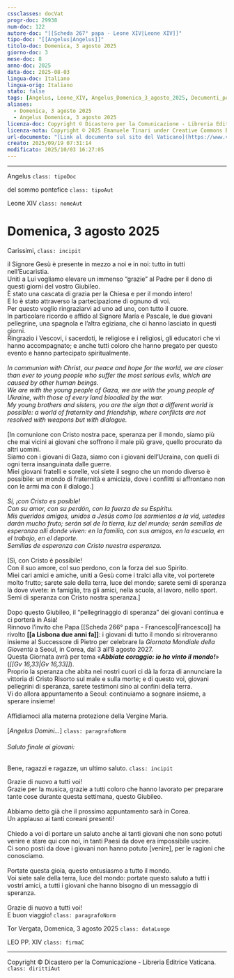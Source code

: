 ```yaml
---
cssclasses: docVat
progr-doc: 29938
num-doc: 122
autore-doc: "[[Scheda 267° papa - Leone XIV|Leone XIV]]"
tipo-doc: "[[Angelus|Angelus]]"
titolo-doc: Domenica, 3 agosto 2025
giorno-doc: 3
mese-doc: 8
anno-doc: 2025
data-doc: 2025-08-03
lingua-doc: Italiano
lingua-orig: Italiano
stato: false
tags: [Angelus, Leone_XIV, Angelus_Domenica_3_agosto_2025, Documenti_pontifici]
aliases:
  - Domenica, 3 agosto 2025
  - Angelus Domenica, 3 agosto 2025
licenza-doc: Copyright © Dicastero per la Comunicazione - Libreria Editrice Vaticana
licenza-nota: Copyright © 2025 Emanuele Tinari under Creative Commons BY-NC-SA 4.0 https://creativecommons.org/licenses/by-nc-sa/4.0/
url-documento: "[Link al documento sul sito del Vaticano](https://www.vatican.va/content/leo-xiv/it/angelus/2025/documents/20250803-angelus.html)"
creato: 2025/09/19 07:31:14
modificato: 2025/10/03 16:27:05
---
```



***


Angelus `class: tipoDoc`


del sommo pontefice `class: tipoAut`


Leone XIV `class: nomeAut`


# Domenica, 3 agosto 2025


Carissimi, `class: incipit`


il Signore Gesù è presente in mezzo a noi e in noi: tutto in tutti nell’Eucaristia.<br>Uniti a Lui vogliamo elevare un immenso “grazie” al Padre per il dono di questi giorni del vostro Giubileo.<br>È stato una cascata di grazia per la Chiesa e per il mondo intero!<br>E lo è stato attraverso la partecipazione di ognuno di voi.<br>Per questo voglio ringraziarvi ad uno ad uno, con tutto il cuore.<br>In particolare ricordo e affido al Signore María e Pascale, le due giovani pellegrine, una spagnola e l’altra egiziana, che ci hanno lasciato in questi giorni.<br>Ringrazio i Vescovi, i sacerdoti, le religiose e i religiosi, gli educatori che vi hanno accompagnato; e anche tutti coloro che hanno pregato per questo evento e hanno partecipato spiritualmente.<br><br>*In communion with Christ, our peace and hope for the world, we are closer than ever to young people who suffer the most serious evils, which are caused by other human beings.<br>We are with the young people of Gaza, we are with the young people of Ukraine, with those of every land bloodied by the war.<br>My young brothers and sisters, you are the sign that a different world is possible: a world of fraternity and friendship, where conflicts are not resolved with weapons but with dialogue.*<br><br>[In comunione con Cristo nostra pace, speranza per il mondo, siamo più che mai vicini ai giovani che soffrono il male più grave, quello procurato da altri uomini.<br>Siamo con i giovani di Gaza, siamo con i giovani dell’Ucraina, con quelli di ogni terra insanguinata dalle guerre.<br>Miei giovani fratelli e sorelle, voi siete il segno che un mondo diverso è possibile: un mondo di fraternità e amicizia, dove i conflitti si affrontano non con le armi ma con il dialogo.]<br><br>*Sí, ¡con Cristo es posible!<br>Con su amor, con su perdón, con la fuerza de su Espíritu.<br>Mis queridos amigos, unidos a Jesús como los sarmientos a la vid, ustedes darán mucho fruto; serán sal de la tierra, luz del mundo; serán semillas de esperanza allí donde viven: en la familia, con sus amigos, en la escuela, en el trabajo, en el deporte.<br>Semillas de esperanza con Cristo nuestra esperanza.*<br><br>[Sì, con Cristo è possibile!<br>Con il suo amore, col suo perdono, con la forza del suo Spirito.<br>Miei cari amici e amiche, uniti a Gesù come i tralci alla vite, voi porterete molto frutto; sarete sale della terra, luce del mondo; sarete semi di speranza là dove vivete: in famiglia, tra gli amici, nella scuola, al lavoro, nello sport.<br>Semi di speranza con Cristo nostra speranza.]<br><br>Dopo questo Giubileo, il “pellegrinaggio di speranza” dei giovani continua e ci porterà in Asia!<br>Rinnovo l’invito che Papa [[Scheda 266° papa - Francesco|Francesco]] ha rivolto **[[a Lisbona due anni fa]]**: i giovani di tutto il mondo si ritroveranno insieme al Successore di Pietro per celebrare la *Giornata Mondiale della Gioventù* a Seoul, in Corea, dal 3 all’8 agosto 2027.<br>Questa Giornata avrà per tema «***Abbiate coraggio: io ho vinto il mondo!***» (*<span class="BibleRef">[[Gv 16,33|Gv 16,33]]</span>*).<br>Proprio la speranza che abita nei nostri cuori ci dà la forza di annunciare la vittoria di Cristo Risorto sul male e sulla morte; e di questo voi, giovani pellegrini di speranza, sarete testimoni sino ai confini della terra.<br>Vi do allora appuntamento a Seoul: continuiamo a sognare insieme, a sperare insieme!<br><br>Affidiamoci alla materna protezione della Vergine Maria.<br><br>[*Angelus Domini...*] `class: paragrafoNorm`


###### Saluto finale ai giovani:


Bene, ragazzi e ragazze, un ultimo saluto. `class: incipit`


Grazie di nuovo a tutti voi!<br>Grazie per la musica, grazie a tutti coloro che hanno lavorato per preparare tante cose durante questa settimana, questo Giubileo.<br><br>Abbiamo detto già che il prossimo appuntamento sarà in Corea.<br>Un applauso ai tanti coreani presenti!<br><br>Chiedo a voi di portare un saluto anche ai tanti giovani che non sono potuti venire e stare qui con noi, in tanti Paesi da dove era impossibile uscire.<br>Ci sono posti da dove i giovani non hanno potuto [venire], per le ragioni che conosciamo.<br><br>Portate questa gioia, questo entusiasmo a tutto il mondo.<br>Voi siete sale della terra, luce del mondo: portate questo saluto a tutti i vostri amici, a tutti i giovani che hanno bisogno di un messaggio di speranza.<br><br>Grazie di nuovo a tutti voi!<br>E buon viaggio! `class: paragrafoNorm`


Tor Vergata, Domenica, 3 agosto 2025 `class: dataLuogo`


LEO PP. XIV `class: firmaC`


***


Copyright © Dicastero per la Comunicazione - Libreria Editrice Vaticana. `class: dirittiAut`


